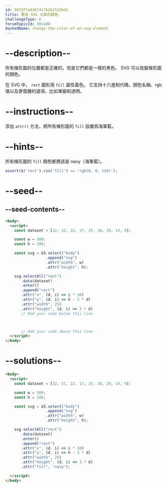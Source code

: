 ```yaml
---
id: 587d7fa9367417b2b2512bd1
title: 更改 SVG 元素的顏色
challengeType: 6
forumTopicId: 301480
dashedName: change-the-color-of-an-svg-element
---
```


# --description--

所有條形圖的位置都是正確的，但是它們都是一樣的黑色。 SVG 可以改變條形圖的顏色。

在 SVG 中， `rect` 圖形用 `fill` 屬性着色。 它支持十六進制代碼、顏色名稱、rgb 值以及更復雜的選項，比如漸變和透明。

# --instructions--

添加 `attr()` 方法，將所有條形圖的 `fill` 設置爲海軍藍。

# --hints--

所有條形圖的 `fill` 顏色都應該是 navy（海軍藍）。

```js
assert($('rect').css('fill') == 'rgb(0, 0, 128)');
```

# --seed--

## --seed-contents--

```html
<body>
  <script>
    const dataset = [12, 31, 22, 17, 25, 18, 29, 14, 9];

    const w = 500;
    const h = 100;

    const svg = d3.select("body")
                  .append("svg")
                  .attr("width", w)
                  .attr("height", h);

    svg.selectAll("rect")
       .data(dataset)
       .enter()
       .append("rect")
       .attr("x", (d, i) => i * 30)
       .attr("y", (d, i) => h - 3 * d)
       .attr("width", 25)
       .attr("height", (d, i) => 3 * d)
       // Add your code below this line



       // Add your code above this line
  </script>
</body>
```

# --solutions--

```html
<body>
  <script>
    const dataset = [12, 31, 22, 17, 25, 18, 29, 14, 9];

    const w = 500;
    const h = 100;

    const svg = d3.select("body")
                  .append("svg")
                  .attr("width", w)
                  .attr("height", h);

    svg.selectAll("rect")
       .data(dataset)
       .enter()
       .append("rect")
       .attr("x", (d, i) => i * 30)
       .attr("y", (d, i) => h - 3 * d)
       .attr("width", 25)
       .attr("height", (d, i) => 3 * d)
       .attr("fill", "navy");

  </script>
</body>
```
